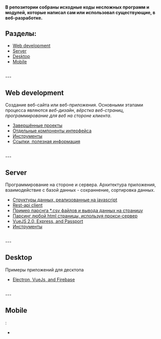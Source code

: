#### В репозитории собраны исходные коды несложных программ и модулей, которые написал сам или использовал существующие, в веб-разработке.

## Разделы:

- [Web development](#web-dev)
- [Server](#server)
- [Desktop](#desktop)
- [Mobile](#mobile)

<br />
---
<br />

## Web development
Создание веб-сайта или веб-приложения. Основными этапами процесса являются *веб-дизайн*, *вёрстка веб-страниц*, *программирование для веб на стороне клиента*.

- [Завершённые проекты](./web-development/projects-done)
- [Отдельные компоненты интерфейса](./web-development/ui)
- [Инструменты](./web-development/tools)
- [Ссылки, полезная информация](./web-development/links.md)

<br />
---
<br />

## Server
Программирование на стороне и сервера. Архитектура приложения, взаимодействие с базой данных - сохраннение, сортировка данных.

- [Структуры данных, реализованные на javascript](./server/itsy-bitsy-data-structures-master)
- [Rest-api client](./server/rest-api)
- [Пример парснга *.csv файлов и вывода данных на страницу](./server/parsing-csv)
- [Парсинг любой html страницы, используя прокси-сервер](./server/parce.html)
- [VueJS 2.0, Express, and Passport](./server/vuejs2-authentication)
- [Инструменты](./server/tools)

<br />
---
<br />

## Desktop
Примеры приложений для десктопа

- [Electron, VueJs, and Firebase](./desktop/bookmarking-app-electron-vuejs-firebase)


<br />
---
<br />


## Mobile
:

- []()











